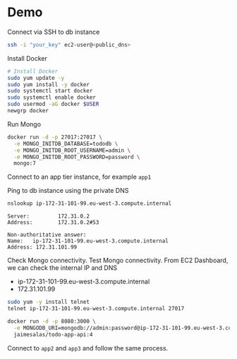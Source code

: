 # Demo

Connect via SSH to db instance

```bash
ssh -i "your_key" ec2-user@<public_dns>
```

Install Docker

```bash
# Install Docker
sudo yum update -y
sudo yum install -y docker
sudo systemctl start docker
sudo systemctl enable docker
sudo usermod -aG docker $USER
newgrp docker
```


Run Mongo

```bash
docker run -d -p 27017:27017 \
  -e MONGO_INITDB_DATABASE=tododb \
  -e MONGO_INITDB_ROOT_USERNAME=admin \
  -e MONGO_INITDB_ROOT_PASSWORD=password \
  mongo:7
```

Connect to an app tier instance, for example `app1`

Ping to db instance using the private DNS

```bash
nslookup ip-172-31-101-99.eu-west-3.compute.internal
```

```
Server:         172.31.0.2
Address:        172.31.0.2#53

Non-authoritative answer:
Name:   ip-172-31-101-99.eu-west-3.compute.internal
Address: 172.31.101.99
```

Check Mongo connectivity. Test Mongo connectivity. From EC2 Dashboard, we can check the internal IP and DNS

- ip-172-31-101-99.eu-west-3.compute.internal
- 172.31.101.99

```bash
sudo yum -y install telnet
telnet ip-172-31-101-99.eu-west-3.compute.internal 27017
```

```bash
docker run -d -p 8080:3000 \
  -e MONGODB_URI=mongodb://admin:password@ip-172-31-101-99.eu-west-3.compute.internal:27017/tododb?authSource=admin \
  jaimesalas/todo-app-api:4
```

Connect to `app2` and `app3` and follow the same process.